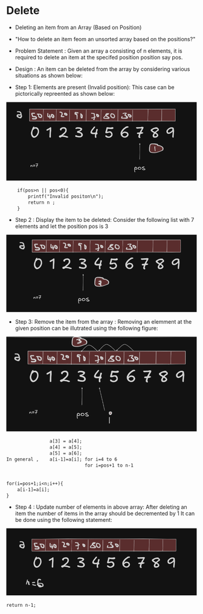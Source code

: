 # Delete

- Deleting an item from an Array (Based on Position)

- "How to delete an item feom an unsorted array based on the positions?"

- Problem Statement : Given an array  a consisting of n elements, it is required to delete an item at the specifed position position say pos.

- Design : An item can be deleted from the array by considering various situations as shown below: 

- Step 1: Elements are present (Invalid position): This case can be pictorically repreented as shown below: 

![alt text](image.png)


```
    if(pos>n || pos<0){
        printf("Invalid positon\n");
        return n ;
    }
```

- Step 2 : Display the item to be deleted: Consider the following list with 7 elements and let the position pos is 3

![alt text](image-1.png)

- Step 3: Remove the item from the array : Removing an elemment at the given position can be illutrated using the following figure:

![alt text](image-2.png)


```
                a[3] = a[4];
                a[4] = a[5];
                a[5] = a[6];
In general ,    a[i-1]=a[i]; for i=4 to 6
                             for i=pos+1 to n-1


for(i=pos+1;i<n;i++){
    a[i-1]=a[i];
}
```

- Step 4 : Update number of elements in above array: After deleting an item the number of items in the array should be decremented by 1 It can be done using the following statement:

![alt text](image-3.png)

```
return n-1;
```